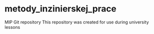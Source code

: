 # metody_inzinierskej_prace
 MIP Git repository
This repository was created for use during university lessons
